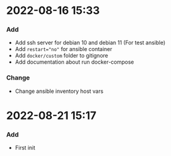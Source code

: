 # 2022-08-16 15:33

### Add

- Add ssh server for debian 10 and debian 11 (For test ansible) 
- Add `restart="no"` for ansible container
- Add `docker/custom` folder to gitignore
- Add documentation about run docker-compose

### Change

- Change ansible inventory host vars

# 2022-08-21 15:17

### Add

- First init
